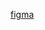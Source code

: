 <a href="https://www.figma.com/file/8nPqZxLCUQuZpvUqvXHwQN/Food-animation-webpage-design-(Community)-(Copy)?type=design&node-id=2-2&mode=design&t=zJfJHvYMZ2jSYaER-0">figma </a>
